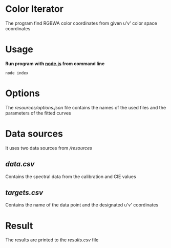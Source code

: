 # Color Iterator
The program find RGBWA color coordinates from given u'v' color space coordinates 

# Usage
**Run program with [node.js](https://nodejs.org) from command line**
~~~
node index
~~~

# Options
The _resources/options.json_ file contains the names of the used files and the
parameters of the fitted curves

# Data sources
It uses two data sources from _/resources_

## _data.csv_
Contains the spectral data from the calibration and CIE values

## _targets.csv_
Contains the name of the data point and the designated u'v' coordinates

# Result
The results are printed to the _results.csv_ file